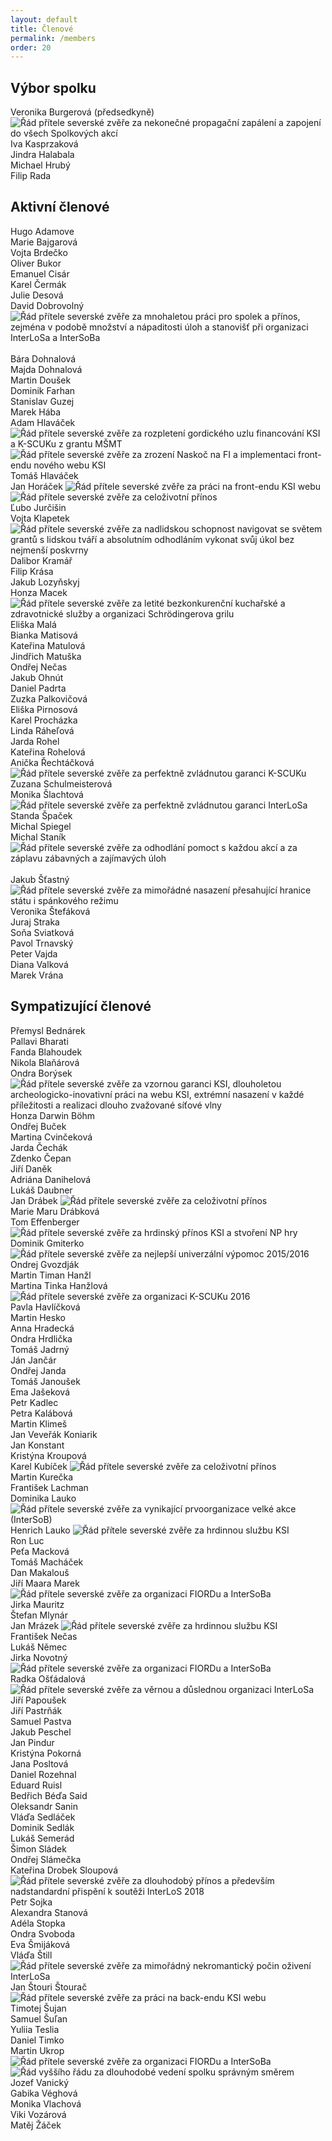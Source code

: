 ```yaml
---
layout: default
title: Členové
permalink: /members
order: 20
---
```


## Výbor spolku

Veronika Burgerová (předsedkyně) <img src="img/rad.svg" class="rad" title="Řád přítele severské zvěře za nekonečné propagační zapálení a zapojení do všech Spolkových akcí" /> <br/>
Iva Kasprzaková<br/>
Jindra Halabala<br/>
Michael Hrubý<br/>
Filip Rada<br/>

## Aktivní členové

Hugo Adamove<br/>
Marie Bajgarová<br/>
Vojta Brdečko<br/>
Oliver Bukor<br/>
Emanuel Cisár<br/>
Karel Čermák<br/>
Julie Desová<br/>
David Dobrovolný <img src="img/rad.svg" class="rad" title="Řád přítele severské zvěře za mnohaletou práci pro spolek a přínos, zejména v podobě množství a nápaditosti úloh a stanovišť při organizaci InterLoSa a InterSoBa" /> <br/>
Bára Dohnalová<br/>
Majda Dohnalová<br/>
Martin Doušek<br/>
Dominik Farhan<br/>
Stanislav Guzej<br/>
Marek Hába<br/>
Adam Hlaváček <img src="img/rad.svg" class="rad" title="Řád přítele severské zvěře za rozpletení gordického uzlu financování KSI a K-SCUKu z grantu MŠMT" /> <img src="img/rad.svg" class="rad" title="Řád přítele severské zvěře za zrození Naskoč na FI a implementaci front-endu nového webu KSI" /><br/>
Tomáš Hlaváček<br/>
Jan Horáček <img src="img/rad.svg" class="rad" title="Řád přítele severské zvěře za práci na front-endu KSI webu" /> <img src="img/rad.svg" class="rad" title="Řád přítele severské zvěře za celoživotní přínos" /><br/>
Ľubo Jurčišin<br/>
Vojta Klapetek <img src="img/rad.svg" class="rad" title="Řád přítele severské zvěře za nadlidskou schopnost navigovat se světem grantů s lidskou tváří a absolutním odhodláním vykonat svůj úkol bez nejmenší poskvrny" /><br/>
Dalibor Kramář<br/>
Filip Krása<br/>
Jakub Lozyňskyj<br/>
Honza Macek <img src="img/rad.svg" class="rad" title="Řád přítele severské zvěře za letité bezkonkurenční kuchařské a zdravotnické služby a organizaci Schrödingerova grilu" /><br/>
Eliška Malá<br/>
Bianka Matisová<br/>
Kateřina Matulová<br/>
Jindřich Matuška<br/>
Ondřej Nečas<br/>
Jakub Ohnút<br/>
Daniel Padrta<br/>
Zuzka Palkovičová<br/>
Eliška Pirnosová<br/>
Karel Procházka<br/>
Linda Ráheľová<br/>
Jarda Rohel<br/>
Kateřina Rohelová<br/>
Anička Řechtáčková <img src="img/rad.svg" class="rad" title="Řád přítele severské zvěře za perfektně zvládnutou garanci K-SCUKu" /><br/>
Zuzana Schulmeisterová<br/>
Monika Šlachtová <img src="img/rad.svg" class="rad" title="Řád přítele severské zvěře za perfektně zvládnutou garanci InterLoSa"/> <br/>
Standa Špaček<br/>
Michal Spiegel<br/>
Michal Staník <img src="img/rad.svg" class="rad" title="Řád přítele severské zvěře za odhodlání pomoct s každou akcí a za záplavu zábavných a zajímavých úloh" /> <br/>
Jakub Šťastný <img src="img/rad.svg" class="rad" title="Řád přítele severské zvěře za mimořádné nasazení přesahující hranice státu i spánkového režimu" /><br/> 
Veronika Štefáková<br/>
Juraj Straka<br/>
Soňa Sviatková<br/>
Pavol Trnavský<br/>
Peter Vajda<br/>
Diana Valková<br/>
Marek Vrána<br/>

## Sympatizující členové

Přemysl Bednárek<br/>
Pallavi Bharati<br/>
Fanda Blahoudek<br/>
Nikola Blaňárová<br/>
Ondra Borýsek <img src="img/rad.svg" class="rad" title="Řád přítele severské zvěře za vzornou garanci KSI, dlouholetou archeologicko-inovativní práci na webu KSI, extrémní nasazení v každé příležitosti a realizaci dlouho zvažované síťové vlny" /><br/>
Honza Darwin Böhm<br/>
Ondřej Buček<br/>
Martina Cvinčeková<br/>
Jarda Čechák<br/>
Zdenko Čepan<br/>
Jiří Daněk<br/>
Adriána Danihelová<br/>
Lukáš Daubner<br/>
Jan Drábek <img src="img/rad.svg" class="rad" title="Řád přítele severské zvěře za celoživotní přínos" /><br/>
Marie Maru Drábková<br/>
Tom Effenberger <img src="img/rad.svg" class="rad" title="Řád přítele severské zvěře za hrdinský přínos KSI a stvoření NP hry" /><br/>
Dominik Gmiterko <img src="img/rad.svg" class="rad" title="Řád přítele severské zvěře za nejlepší univerzální výpomoc 2015/2016" /><br/>
Ondrej Gvozdják<br/>
Martin Timan Hanžl<br/>
Martina Tinka Hanžlová <img src="img/rad.svg" class="rad" title="Řád přítele severské zvěře za organizaci K-SCUKu 2016" /><br/>
Pavla Havlíčková<br/>
Martin Hesko<br/>
Anna Hradecká<br/>
Ondra Hrdlička<br/>
Tomáš Jadrný<br/>
Ján Jančár<br/>
Ondřej Janda<br/>
Tomáš Janoušek<br/>
Ema Jašeková<br/>
Petr Kadlec<br/>
Petra Kalábová<br/>
Martin Klimeš<br/>
Jan Veveřák Koniarik<br/>
Jan Konstant<br/>
Kristýna Kroupová<br />
Karel Kubíček <img src="img/rad.svg" class="rad" title="Řád přítele severské zvěře za celoživotní přínos" /><br/>
Martin Kurečka<br/>
František Lachman<br/>
Dominika Lauko <img src="img/rad.svg" class="rad" title="Řád přítele severské zvěře za vynikající prvoorganizace velké akce (InterSoB)" /><br/>
Henrich Lauko <img src="img/rad.svg" class="rad" title="Řád přítele severské zvěře za hrdinnou službu KSI" /><br/>
Ron Luc<br/>
Peťa Macková<br/>
Tomáš Macháček<br/>
Dan Makalouš<br/>
Jiří Maara Marek <img src="img/rad.svg" class="rad" title="Řád přítele severské zvěře za organizaci FIORDu a InterSoBa" /><br/>
Jirka Mauritz<br/>
Štefan Mlynár<br/>
Jan Mrázek <img src="img/rad.svg" class="rad" title="Řád přítele severské zvěře za hrdinnou službu KSI" /><br/>
František Nečas<br/>
Lukáš Němec<br/>
Jirka Novotný <img src="img/rad.svg" class="rad" title="Řád přítele severské zvěře za organizaci FIORDu a InterSoBa" /><br/>
Radka Ošťádalová<img src="img/rad.svg" class="rad" title="Řád přítele severské zvěře za věrnou a důslednou organizaci InterLoSa" /><br/>
Jiří Papoušek<br/>
Jiří Pastrňák<br/>
Samuel Pastva<br/>
Jakub Peschel<br/>
Jan Pindur<br/>
Kristýna Pokorná<br/>
Jana Posltová<br/>
Daniel Rozehnal<br/>
Eduard Ruisl<br/>
Bedřich Béďa Said<br/>
Oleksandr Sanin<br/>
Vláďa Sedláček<br/>
Dominik Sedlák<br/>
Lukáš Semerád<br/>
Šimon Sládek<br/>
Ondřej Slámečka<br/>
Kateřina Drobek Sloupová <img src="img/rad.svg" class="rad" title="Řád přítele severské zvěře za dlouhodobý přínos a především nadstandardní přispění k soutěži InterLoS 2018" /><br/>
Petr Sojka<br/>
Alexandra Stanová<br/>
Adéla Stopka<br/>
Ondra Svoboda<br/>
Eva Šmijáková<br/>
Vláďa Štill <img src="img/rad.svg" class="rad" title="Řád přítele severské zvěře za mimořádný nekromantický počin oživení InterLoSa" /><br/>
Jan Štouri Štourač <img src="img/rad.svg" class="rad" title="Řád přítele severské zvěře za práci na back-endu KSI webu" /><br/>
Timotej Šujan<br/>
Samuel Šuľan<br/>
Yuliia Teslia<br/>
Daniel Timko<br/>
Martin Ukrop <img src="img/rad.svg" class="rad" title="Řád přítele severské zvěře za organizaci FIORDu a InterSoBa" /><img src="img/rad-rad.svg" class="rad" title="Řád vyššího řádu za dlouhodobé vedení spolku správným směrem" /><br/>
Jozef Vanický<br/>
Gabika Véghová<br />
Monika Vlachová<br/>
Viki Vozárová<br/>
Matěj Žáček<br/>
